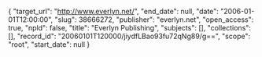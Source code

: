 {
  "target_url": "http://www.everlyn.net/", 
  "end_date": null, 
  "date": "2006-01-01T12:00:00", 
  "slug": 38666272, 
  "publisher": "everlyn.net", 
  "open_access": true, 
  "npld": false, 
  "title": "Everlyn Publishing", 
  "subjects": [], 
  "collections": [], 
  "record_id": "20060101T120000/jiydfLBao93fu72qNg89/g==", 
  "scope": "root", 
  "start_date": null
}

